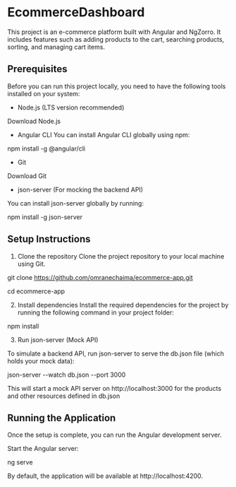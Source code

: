# EcommerceDashboard

This project is an e-commerce platform built with Angular and NgZorro. It includes features such as adding products to the cart, searching products, sorting, and managing cart items.

## Prerequisites

Before you can run this project locally, you need to have the following tools installed on your system:

- Node.js (LTS version recommended)
  
Download Node.js

- Angular CLI
You can install Angular CLI globally using npm:


npm install -g @angular/cli

- Git
  
Download Git

- json-server (For mocking the backend API)
  
You can install json-server globally by running:


npm install -g json-server

## Setup Instructions

1. Clone the repository
Clone the project repository to your local machine using Git.


git clone https://github.com/omranechaima/ecommerce-app.git

cd ecommerce-app

2. Install dependencies
Install the required dependencies for the project by running the following command in your project folder:

npm install

3. Run json-server (Mock API)
   
To simulate a backend API, run json-server to serve the db.json file (which holds your mock data):


json-server --watch db.json --port 3000

This will start a mock API server on http://localhost:3000 for the products and other resources defined in db.json


## Running the Application
Once the setup is complete, you can run the Angular development server.

Start the Angular server:


ng serve

By default, the application will be available at http://localhost:4200.
